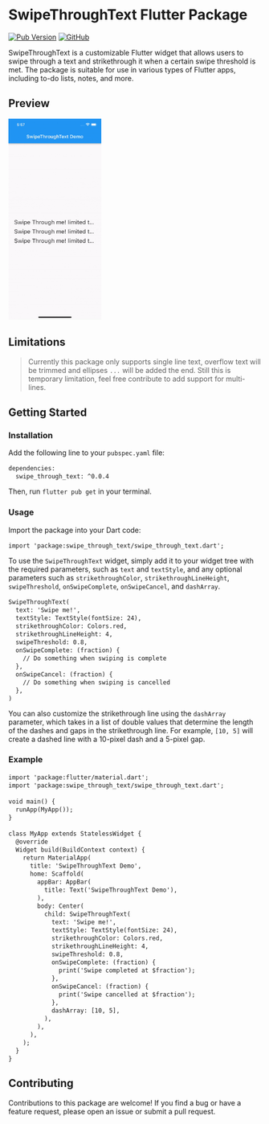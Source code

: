 # SwipeThroughText Flutter Package

[![Pub Version](https://img.shields.io/pub/v/swipe_through_text?style=plastic)](https://pub.dev/packages/swipe_through_text) [![GitHub](https://img.shields.io/github/license/PanaraStudios/swipe_through_text?style=plastic)](https://pub.dev/packages/swipe_through_text/license) 


SwipeThroughText is a customizable Flutter widget that allows users to swipe through a text and strikethrough it when a certain swipe threshold is met. The package is suitable for use in various types of Flutter apps, including to-do lists, notes, and more.


## Preview

<img src="https://raw.githubusercontent.com/PanaraStudios/swipe_through_text/master/preview/preview.gif" height="400"/>

## Limitations

> Currently this package only supports single line text, overflow text
> will be trimmed and ellipses `...` will be added the end. Still this
> is temporary limitation, feel free contribute to add support for
> multi-lines.

## Getting Started

### Installation

Add the following line to your `pubspec.yaml` file:

    dependencies:
      swipe_through_text: ^0.0.4 

Then, run `flutter pub get` in your terminal.

### Usage

Import the package into your Dart code:

    import 'package:swipe_through_text/swipe_through_text.dart';

To use the `SwipeThroughText` widget, simply add it to your widget tree with the required parameters, such as `text` and `textStyle`, and any optional parameters such as `strikethroughColor`, `strikethroughLineHeight`, `swipeThreshold`, `onSwipeComplete`, `onSwipeCancel`, and `dashArray`.

    SwipeThroughText(
      text: 'Swipe me!',
      textStyle: TextStyle(fontSize: 24),
      strikethroughColor: Colors.red,
      strikethroughLineHeight: 4,
      swipeThreshold: 0.8,
      onSwipeComplete: (fraction) {
        // Do something when swiping is complete
      },
      onSwipeCancel: (fraction) {
        // Do something when swiping is cancelled
      },
    )

You can also customize the strikethrough line using the `dashArray` parameter, which takes in a list of double values that determine the length of the dashes and gaps in the strikethrough line. For example, `[10, 5]` will create a dashed line with a 10-pixel dash and a 5-pixel gap.

### Example

    import 'package:flutter/material.dart';
    import 'package:swipe_through_text/swipe_through_text.dart';
    
    void main() {
      runApp(MyApp());
    }
    
    class MyApp extends StatelessWidget {
      @override
      Widget build(BuildContext context) {
        return MaterialApp(
          title: 'SwipeThroughText Demo',
          home: Scaffold(
            appBar: AppBar(
              title: Text('SwipeThroughText Demo'),
            ),
            body: Center(
              child: SwipeThroughText(
                text: 'Swipe me!',
                textStyle: TextStyle(fontSize: 24),
                strikethroughColor: Colors.red,
                strikethroughLineHeight: 4,
                swipeThreshold: 0.8,
                onSwipeComplete: (fraction) {
                  print('Swipe completed at $fraction');
                },
                onSwipeCancel: (fraction) {
                  print('Swipe cancelled at $fraction');
                },
                dashArray: [10, 5],
              ),
            ),
          ),
        );
      }
    }

## Contributing

Contributions to this package are welcome! If you find a bug or have a feature request, please open an issue or submit a pull request.
